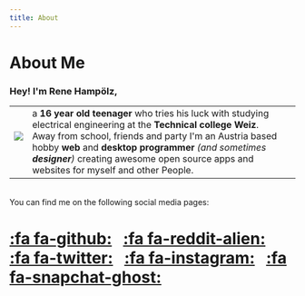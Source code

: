 ```yaml
---
title: About
---
```


# About Me

### Hey! I'm Rene Hampölz,

| | | |
|-|-|-|
| ![](ReneHamp%C3%B6lz.png) <br/> &nbsp; | a **16 year old teenager** who tries his luck with studying electrical engineering at the **Technical college Weiz**. Away from school, friends and party I'm an Austria based hobby **web** and **desktop programmer** _(and sometimes **designer**)_ creating awesome open source apps and websites for myself and other People. |
<br/>
You can find me on the following social media pages:

[:fa fa-github:](https://github.com/hampoelz/) &nbsp; [:fa fa-reddit-alien:](https://www.reddit.com/user/hampoelz/) &nbsp; [:fa fa-twitter:](https://twitter.com/rene_hampi/) &nbsp; [:fa fa-instagram:](https://www.instagram.com/rene_hampi/) &nbsp; [:fa fa-snapchat-ghost:](https://www.snapchat.com/add/rene_hampi/) 
===

<style>
img {
    max-width: 200px;
    height: auto;
}
</style>
